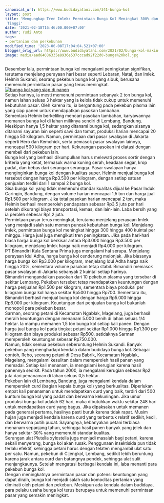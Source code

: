 ```yaml
---
canonical_url: https://www.budidayatani.com/341-bunga-kol
layout: post
title: 'Mengungkap Tren Imlek: Permintaan Bunga Kol Meningkat 300% dan Harga Melambung
 Tinggi'
date: '2021-02-18T16:46:00.000+07:00'
author: Yudi Anto
tags:
- pertanian dan perkebunan
modified_time: '2023-06-08T17:04:04.521+07:00'
blogger_orig_url: https://www.budidayatani.com/2021/02/bunga-kol-makin-ditunggu-pasar.html
image: media/aad64086335e8936e537cccad92f22d0-bunga%20kol.jpg
---
```

Desember lalu, permintaan bunga kol mengalami peningkatan signifikan, terutama menjelang perayaan hari besar seperti Lebaran, Natal, dan Imlek. Helmin Sukandi, seorang pekebun bunga kol yang sibuk, berusaha memenuhi permintaan pasar yang terus meningkat. [![bunga kol yang siap di panen](https://blogger.googleusercontent.com/img/b/R29vZ2xl/AVvXsEiGJhNHm0g4s8K0PMgbMS3wglcPxeveLGEdvnXKaz0JemaMfpT95ViwRkhdle3RLP_KWJEOHMiURoXppjsxS9dbt_mqokNVQQicIqW-1L6AHI9wbTSxo6lXhZTlInPEgMNCE3LoproOXZDPJQIYDJjRWOB9XhdnmbZdt6LNahOBjO2ZX52ZMVNOhelO-A/w640-h388/bunga%20kol.jpg)](https://blogger.googleusercontent.com/img/b/R29vZ2xl/AVvXsEiGJhNHm0g4s8K0PMgbMS3wglcPxeveLGEdvnXKaz0JemaMfpT95ViwRkhdle3RLP_KWJEOHMiURoXppjsxS9dbt_mqokNVQQicIqW-1L6AHI9wbTSxo6lXhZTlInPEgMNCE3LoproOXZDPJQIYDJjRWOB9XhdnmbZdt6LNahOBjO2ZX52ZMVNOhelO-A/s1977/bunga%20kol.jpg)  
Setiap harinya, ia mesti memenuhi permintaan sebanyak 2 ton bunga kol, namun lahan seluas 3 hektar yang ia kelola tidak cukup untuk memenuhi kebutuhan pasar. Oleh karena itu, ia bergantung pada pekebun plasma lain yang siap panen untuk mendapatkan pasokan tambahan.  
Sementara Helmin berkeliling mencari pasokan tambahan, karyawannya memanen bunga kol di lahan miliknya sendiri di Lembang, Bandung. Meskipun hanya 1,5 hektar yang ditanami bunga kol, sedangkan sisanya ditanami sayuran lain seperti sawi dan tomat, produksi harian mencapai 20 hingga 50 kilogram. Namun, permintaan dari pasar swalayan di Jakarta seperti Hero dan Kemchick, serta pemasok pasar swalayan lainnya, mencapai 500 kilogram per hari. Kekurangan pasokan ini diatasi dengan membeli dari pekebun lain.  
Bunga kol yang berhasil dikumpulkan harus melewati proses sortir dengan kriteria yang ketat, termasuk warna kuning cerah, keadaan segar, krop padat, dan bebas dari serangan serangga. Pasar swalayan hanya menginginkan bunga kol dengan kualitas super. Helmin menjual bunga kol tersebut dengan harga Rp3.500 per kilogram, dengan setiap satuan penjualan terdiri dari 1 sampai 2 bunga kol.  
Sisa bunga kol yang tidak memenuhi standar kualitas dijual ke Pasar Induk Caringin, Bandung, dengan volume harian mencapai 1,5 ton dan harga jual Rp1.500 per kilogram. Jika total pasokan harian mencapai 2 ton, maka Helmin berhasil memperoleh pendapatan sebesar Rp3,5 juta per hari setelah dikurangi biaya transportasi, kemas, dan lain-lain. Laba bersih yang ia peroleh sebesar Rp1,2 juta.  
Permintaan pasar terus meningkat, terutama menjelang perayaan Imlek yang menjadi salah satu momen puncak kebutuhan bunga kol. Menjelang Imlek, permintaan bunga kol meningkat hingga 300 hingga 400 kuintal per minggu. Harga jual juga mengikuti tren peningkatan. Jika pada hari-hari biasa harga bunga kol berkisar antara Rp3.000 hingga Rp3.500 per kilogram, menjelang Imlek harga naik menjadi Rp4.000 per kilogram.  
PT Bimandiri Kula Sentana Prima juga mengalami hal serupa. Menjelang perayaan Idul Adha, harga bunga kol cenderung melonjak. Jika biasanya harga bunga kol Rp3.000 per kilogram, menjelang Idul Adha harga naik hingga 20%, sementara volume pasokan tetap stabil. Bimandiri memasok pasar swalayan di Jakarta sebanyak 2 kuintal setiap harinya.  
Bimandiri mengandalkan pasokan dari 10 pekebun plasma yang tersebar di sekitar Lembang. Pekebun tersebut tetap mendapatkan keuntungan dengan harga penjualan Rp1.500 per kilogram, sementara biaya produksi per kilogram bunga kol hanya sekitar Rp500 hingga Rp700. Sementara itu, Bimandiri berhasil menjual bunga kol dengan harga Rp5.000 hingga Rp6.000 per kilogram. Keuntungan dari penjualan bunga kol bukanlah monopoli para pekebun besar.  
Sarman, seorang petani di Kecamatan Ngablak, Magelang, juga berhasil meraih keuntungan dengan menanam 5.000 benih di lahan seluas 1/4 hektar. Ia mampu memanen 1,5 ton bunga kol setiap kali panen. Dengan harga jual bunga kol pada tingkat petani sekitar Rp1.000 hingga Rp1.300 per kilogram dan biaya produksi sebesar Rp500, setidaknya Sarman memperoleh keuntungan sebesar Rp750.000.  
Namun, tidak semua pekebun seberuntung Helmin Sukandi. Banyak pekebun yang menghadapi kendala dalam budidaya bunga kol. Sebagai contoh, Rebo, seorang petani di Desa Babrik, Kecamatan Ngablak, Magelang, mengalami kesulitan dalam memperoleh hasil panen yang memadai. Setiap kali menanam, ia mengalami kerugian karena hasil panennya sedikit. Pada tahun 2000, ia mengalami kerugian sebesar Rp2 juta dari penanaman di lahan seluas 0,5 hektar.  
Pekebun lain di Lembang, Bandung, juga mengalami kendala dalam memperoleh curd (bagian kepala bunga kol) yang berkualitas. Diperlukan empat kali penanaman untuk mendapatkan curd yang baik, terdiri dari 500 kuntum bunga kol yang padat dan berwarna kekuningan. Jika umur produksi bunga kol adalah 62 hari, maka dibutuhkan waktu sekitar 248 hari untuk mendapatkan curd yang bagus. Jika dipaksakan untuk memanen pada generasi pertama, hasilnya pasti buruk karena tidak rapat. Musim hujan juga menjadi kendala karena curd yang terbentuk relatif sedikit, kecil, dan berwarna putih pucat. Sayangnya, kebanyakan petani terbiasa menanam sepanjang tahun, sehingga hasil panen banyak yang jelek dan hanya sekitar 30% yang memenuhi standar kualitas.  
Serangan ulat Plutella xylostella juga menjadi masalah bagi petani, karena sekali menyerang, bunga kol akan rusak. Penggunaan insektisida pun tidak terlalu efektif, sehingga petani harus dengan telaten mengambil ulat satu per satu. Namun, pekebun di Cijengkol, Lembang, sedikit lebih beruntung karena jarak antara curd dan batangnya pendek, sehingga ulat sulit menjangkaunya. Setelah mengatasi berbagai kendala ini, laba menanti para pekebun bunga kol.  
Dengan meningkatnya permintaan pasar dan potensi keuntungan yang dapat diraih, bunga kol menjadi salah satu komoditas pertanian yang diminati oleh petani dan pekebun. Meskipun ada kendala dalam budidaya, para pelaku usaha bunga kol terus berupaya untuk memenuhi permintaan pasar yang semakin meningkat.